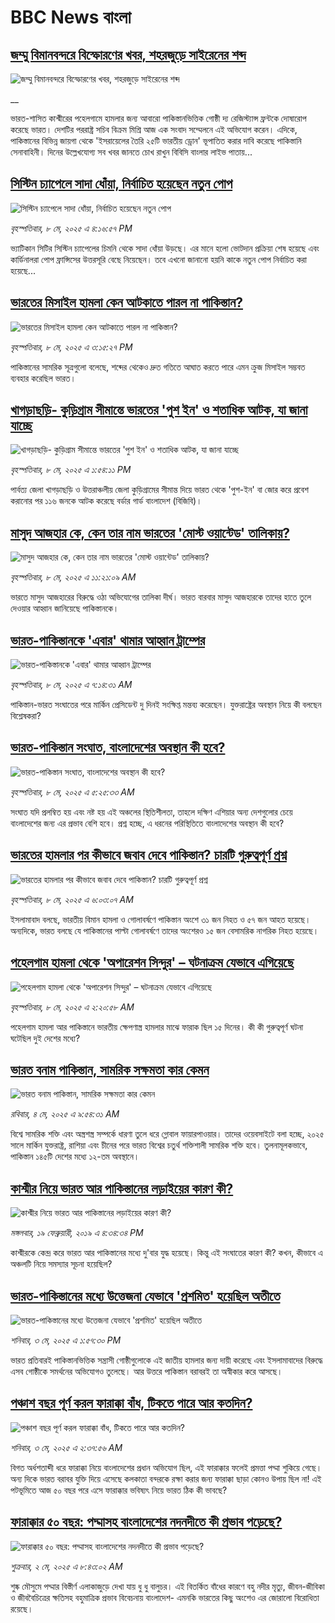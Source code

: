 # BBC News বাংলা## [জম্মু বিমানবন্দরে বিস্ফোরণের খবর, শহরজুড়ে সাইরেনের শব্দ](https://www.bbc.co.uk/bengali/live/crk2mmmrejyt?at_campaign=githubrss)![জম্মু বিমানবন্দরে বিস্ফোরণের খবর, শহরজুড়ে সাইরেনের শব্দ](https://ichef.bbci.co.uk/ace/standard/240/cpsprodpb/5c2f/live/42e76810-2c21-11f0-8ff1-59f5dcf8e9f5.jpg)__ভারত-শাসিত কাশ্মীরের পহেলগামে হামলার জন্য আবারো পাকিস্তানভিত্তিক গোষ্ঠী দ্য রেজিস্ট্যান্স ফ্রন্টকে দোষারোপ করেছে ভারত। দেশটির পররাষ্ট্র সচিব বিক্রম মিশ্রি আজ এক সংবাদ সম্মেলনে এই অভিযোগ করেন। এদিকে, পাকিস্তানের বিভিন্ন জায়গা থেকে 'ইসরায়েলের তৈরি ২৫টি ভারতীয় ড্রোন' ভূপাতিত করার দাবি করেছে পাকিস্তানি সেনাবাহিনী। দিনের উল্লেখযোগ্য সব খবর জানতে চোখ রাখুন বিবিসি বাংলার লাইভ পাতায়...## [সিস্টিন চ্যাপেলে সাদা ধোঁয়া, নির্বাচিত হয়েছেন নতুন পোপ](https://www.bbc.com/bengali/articles/cwyj5j9l39wo?at_campaign=githubrss)![সিস্টিন চ্যাপেলে সাদা ধোঁয়া, নির্বাচিত হয়েছেন নতুন পোপ](https://ichef.bbci.co.uk/ace/standard/240/cpsprodpb/99ad/live/9c75d500-2c27-11f0-b26b-ab62c890638b.jpg)_বৃহস্পতিবার, ৮ মে, ২০২৫ এ ৪:১৬:৫৭ PM_ভ্যাটিকান সিটির সিস্টিন চ্যাপেলের চিমনি থেকে সাদা ধোঁয়া উড়ছে। এর মানে হলো ভোটদান প্রক্রিয়া শেষ হয়েছে এবং কার্ডিনালরা পোপ ফ্রান্সিসের উত্তরসূরি বেছে নিয়েছেন। তবে এখনো জানানো হয়নি কাকে নতুন পোপ নির্বাচিত করা হয়েছে...## [ভারতের মিসাইল হামলা কেন আটকাতে পারল না পাকিস্তান?](https://www.bbc.com/bengali/articles/c1e6pz04z9qo?at_campaign=githubrss)![ভারতের মিসাইল হামলা কেন আটকাতে পারল না পাকিস্তান?](https://ichef.bbci.co.uk/ace/standard/240/cpsprodpb/7215/live/69a5fd70-2c05-11f0-b26b-ab62c890638b.jpg)_বৃহস্পতিবার, ৮ মে, ২০২৫ এ ৩:১৫:২৭ PM_পাকিস্তানের সামরিক সূত্রগুলো বলেছে,  শব্দের থেকেও দ্রুত গতিতে আঘাত করতে পারে এমন ক্রুজ মিসাইল সম্ভবত ব্যবহার করেছিল ভারত।## [খাগড়াছড়ি- কুড়িগ্রাম সীমান্তে ভারতের 'পুশ ইন' ও শতাধিক আটক, যা জানা যাচ্ছে](https://www.bbc.com/bengali/articles/c4gkvr61mnlo?at_campaign=githubrss)![খাগড়াছড়ি- কুড়িগ্রাম সীমান্তে ভারতের 'পুশ ইন' ও শতাধিক আটক, যা জানা যাচ্ছে](https://ichef.bbci.co.uk/ace/standard/240/cpsprodpb/43a2/live/15f7f310-2c12-11f0-b26b-ab62c890638b.jpg)_বৃহস্পতিবার, ৮ মে, ২০২৫ এ ১:৫৪:১১ PM_পার্বত্য জেলা খাগড়াছড়ি ও উত্তরাঞ্চলীয় জেলা কুড়িগ্রামের সীমান্ত দিয়ে ভারত থেকে 'পুশ-ইন' বা জোর করে প্রবেশ করানোর পর ১১৬ জনকে আটক করেছে বর্ডার গার্ড বাংলাদেশ (বিজিবি)।## [মাসুদ আজহার কে, কেন তার নাম ভারতের 'মোস্ট ওয়ান্টেড' তালিকায়?](https://www.bbc.com/bengali/articles/ce82dy1jm7yo?at_campaign=githubrss)![মাসুদ আজহার কে, কেন তার নাম ভারতের 'মোস্ট ওয়ান্টেড' তালিকায়?](https://ichef.bbci.co.uk/ace/standard/240/cpsprodpb/b0c2/live/45362af0-2bdd-11f0-b26b-ab62c890638b.jpg)_বৃহস্পতিবার, ৮ মে, ২০২৫ এ ১১:২১:০৯ AM_ভারতে মাসুদ আজহারের বিরুদ্ধে ওঠা অভিযোগের তালিকা দীর্ঘ। ভারত বারবার মাসুদ আজহারকে তাদের হাতে তুলে দেওয়ার আহ্বান জানিয়েছে পাকিস্তানকে।## [ভারত-পাকিস্তানকে 'এবার' থামার আহ্বান ট্রাম্পের ](https://www.bbc.com/bengali/articles/c0ln88kx06ro?at_campaign=githubrss)![ভারত-পাকিস্তানকে 'এবার' থামার আহ্বান ট্রাম্পের ](https://ichef.bbci.co.uk/ace/standard/240/cpsprodpb/85c7/live/054fa720-2bd5-11f0-8f57-b7237f6a66e6.jpg)_বৃহস্পতিবার, ৮ মে, ২০২৫ এ ৭:১৪:৩১ AM_পাকিস্তান-ভারত সংঘাতের পরে মার্কিন প্রেসিডেন্ট দু দিনই সংক্ষিপ্ত মন্তব্য করেছেন। যুক্তরাষ্ট্রের অবস্থান নিয়ে কী বলছেন বিশ্লেষকরা?## [ভারত-পাকিস্তান সংঘাত, বাংলাদেশের অবস্থান কী হবে?](https://www.bbc.com/bengali/articles/cgrgrv14179o?at_campaign=githubrss)![ভারত-পাকিস্তান সংঘাত, বাংলাদেশের অবস্থান কী হবে?](https://ichef.bbci.co.uk/ace/standard/240/cpsprodpb/1655/live/30d55060-2b8b-11f0-8f57-b7237f6a66e6.jpg)_বৃহস্পতিবার, ৮ মে, ২০২৫ এ ৫:২৫:৩৩ AM_সংঘাত যদি প্রলম্বিত হয় এবং নষ্ট হয় এই অঞ্চলের স্থিতিশীলতা, তাহলে দক্ষিণ এশিয়ার অন্য দেশগুলোর চেয়ে বাংলাদেশের জন্য এর প্রভাব বেশি হবে। প্রশ্ন হচ্ছে, এ ধরনের পরিস্থিতিতে বাংলাদেশের অবস্থান কী হবে?## [ভারতের হামলার পর কীভাবে জবাব দেবে  পাকিস্তান? চারটি গুরুত্বপূর্ণ প্রশ্ন](https://www.bbc.com/bengali/articles/cn4w44wz9ylo?at_campaign=githubrss)![ভারতের হামলার পর কীভাবে জবাব দেবে  পাকিস্তান? চারটি গুরুত্বপূর্ণ প্রশ্ন](https://ichef.bbci.co.uk/ace/standard/240/cpsprodpb/2db6/live/8dd210a0-2bb3-11f0-b26b-ab62c890638b.jpg)_বৃহস্পতিবার, ৮ মে, ২০২৫ এ ৬:০৩:০৭ AM_ইসলামাবাদ বলছে, ভারতীয় বিমান হামলা ও গোলাবর্ষণে পাকিস্তান অংশে ৩১ জন নিহত ও ৫৭ জন আহত হয়েছে। অন্যদিকে, ভারত বলছে যে পাকিস্তানের পাল্টা গোলাবর্ষণে তাদের অংশেরও ১৫ জন বেসামরিক নাগরিক নিহত হয়েছে।## [পহেলগাম হামলা থেকে 'অপারেশন সিন্দুর' – ঘটনাক্রম যেভাবে এগিয়েছে](https://www.bbc.com/bengali/articles/c62x2047z1go?at_campaign=githubrss)![পহেলগাম হামলা থেকে 'অপারেশন সিন্দুর' – ঘটনাক্রম যেভাবে এগিয়েছে](https://ichef.bbci.co.uk/ace/standard/240/cpsprodpb/32e4/live/40dcf420-2b47-11f0-b26b-ab62c890638b.jpg)_বৃহস্পতিবার, ৮ মে, ২০২৫ এ ২:২০:৫৮ AM_পহেলগাম হামলা আর পাকিস্তানে ভারতীয় ক্ষেপণাস্ত্র হামলার মাঝে ফারাক ছিল ১৫ দিনের। কী কী গুরুত্বপূর্ণ ঘটনা ঘটেছিল দুই দেশের মধ্যে?## [ভারত বনাম পাকিস্তান, সামরিক সক্ষমতা কার কেমন ](https://www.bbc.com/bengali/articles/c62gm3y9dl1o?at_campaign=githubrss)![ভারত বনাম পাকিস্তান, সামরিক সক্ষমতা কার কেমন ](https://ichef.bbci.co.uk/ace/standard/240/cpsprodpb/b45e/live/e470bad0-268e-11f0-b26b-ab62c890638b.jpg)_রবিবার, ৪ মে, ২০২৫ এ ৯:৫৪:৩১ AM_বিশ্বে সামরিক শক্তি এবং অস্ত্রশস্ত্র সম্পর্কে ধারণা তুলে ধরে গ্লোবাল ফায়ারপাওয়ার। তাদের ওয়েবসাইটে বলা হচ্ছে, ২০২৫ সালে মার্কিন যুক্তরাষ্ট্র, রাশিয়া এবং চীনের পরে ভারত বিশ্বের চতুর্থ শক্তিশালী সামরিক শক্তি হবে। তুলনামূলকভাবে, পাকিস্তান ১৪৫টি দেশের মধ্যে ১২-তম অবস্থানে।## [কাশ্মীর নিয়ে ভারত আর পাকিস্তানের লড়াইয়ের কারণ কী?](https://www.bbc.com/bengali/news-47292738?at_campaign=githubrss)![কাশ্মীর নিয়ে ভারত আর পাকিস্তানের লড়াইয়ের কারণ কী?](https://ichef.bbci.co.uk/ace/standard/240/cpsprodpb/E2EA/production/_105709085__105648048_hi052329226.jpg)_মঙ্গলবার, ১৯ ফেব্রুয়ারী, ২০১৯ এ ৪:৩৪:৩৪ PM_কাশ্মীরকে কেন্দ্র করে ভারত আর পাকিস্তানের মধ্যে দু'বার যুদ্ধ হয়েছে। কিন্তু এই সংঘাতের কারণ কী? কখন, কীভাবে এ অঞ্চলটি নিয়ে সমস্যার সূচনা হয়েছিল?## [ভারত-পাকিস্তানের মধ্যে উত্তেজনা যেভাবে 'প্রশমিত' হয়েছিল অতীতে](https://www.bbc.com/bengali/articles/c3v9qwpn4dko?at_campaign=githubrss)![ভারত-পাকিস্তানের মধ্যে উত্তেজনা যেভাবে 'প্রশমিত' হয়েছিল অতীতে](https://ichef.bbci.co.uk/ace/standard/240/cpsprodpb/16bf/live/62bfada0-2802-11f0-8c66-ebf25fc2cfef.jpg)_শনিবার, ৩ মে, ২০২৫ এ ১:৫৭:৩০ PM_ভারত প্রতিবারই পাকিস্তানভিত্তিক সন্ত্রাসী গোষ্ঠীগুলোকে এই জাতীয় হামলার জন্য দায়ী করেছে এবং ইসলামাবাদের বিরুদ্ধে এসব গোষ্ঠীকে সমর্থনের অভিযোগও তুলেছে। আর উত্তরে পাকিস্তান বরাবরই তা অস্বীকার করে আসছে।## [পঞ্চাশ বছর পূর্ণ করল ফারাক্কা বাঁধ, টিকতে পারে আর কতদিন?](https://www.bbc.com/bengali/articles/cly1j90y6dvo?at_campaign=githubrss)![পঞ্চাশ বছর পূর্ণ করল ফারাক্কা বাঁধ, টিকতে পারে আর কতদিন?](https://ichef.bbci.co.uk/ace/standard/240/cpsprodpb/9f66/live/07258490-266f-11f0-af27-090e238d1774.jpg)_শনিবার, ৩ মে, ২০২৫ এ ২:৩৭:৫৬ AM_বিগত অর্ধশতাব্দী ধরে ফারাক্কা নিয়ে বাংলাদেশের প্রধান অভিযোগ ছিল, এই ফারাক্কার ফলেই প্রমত্তা পদ্মা শুকিয়ে গেছে। অন্য দিকে  ভারত বরাবর যুক্তি দিয়ে এসেছে কলকাতা বন্দরকে রক্ষা করার জন্য ফারাক্কা ছাড়া কোনও উপায় ছিল না! এই পটভূমিতে আজ ৫০ বছর পরে এসে ফারাক্কার ভবিষ্যৎ নিয়ে ভারত ঠিক কী ভাবছে?## [ফারাক্কার ৫০ বছর: পদ্মাসহ বাংলাদেশের নদনদীতে কী প্রভাব পড়েছে? ](https://www.bbc.com/bengali/articles/cedy72927lyo?at_campaign=githubrss)![ফারাক্কার ৫০ বছর: পদ্মাসহ বাংলাদেশের নদনদীতে কী প্রভাব পড়েছে? ](https://ichef.bbci.co.uk/ace/standard/240/cpsprodpb/b0b8/live/a824b9b0-26c4-11f0-8c66-ebf25fc2cfef.jpg)_শুক্রবার, ২ মে, ২০২৫ এ ৮:৪৩:০২ AM_শুষ্ক মৌসুমে পদ্মার বিস্তীর্ণ এলাকাজুড়ে দেখা যায় ধু ধু বালুচর। এই বিতর্কিত বাঁধের কারণে বহু নদীর মৃত্যু, জীবন-জীবিকা ও জীববৈচিত্রের ক্ষতিসহ বহুমাত্রিক প্রভাব বিবেচনায় বাংলাদেশ- এমনকি ভারতের কিছু অংশেও এর জোরালো বিরোধিতা রয়েছে।